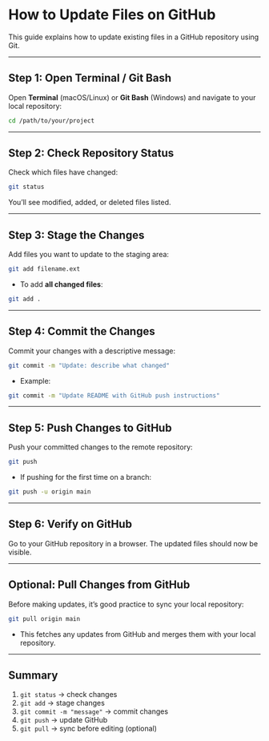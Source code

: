 
# How to Update Files on GitHub

This guide explains how to update existing files in a GitHub repository using Git.

---

## Step 1: Open Terminal / Git Bash

Open **Terminal** (macOS/Linux) or **Git Bash** (Windows) and navigate to your local repository:

```bash
cd /path/to/your/project
```

---

## Step 2: Check Repository Status

Check which files have changed:

```bash
git status
```

You’ll see modified, added, or deleted files listed.

---

## Step 3: Stage the Changes

Add files you want to update to the staging area:

```bash
git add filename.ext
```

- To add **all changed files**:

```bash
git add .
```

---

## Step 4: Commit the Changes

Commit your changes with a descriptive message:

```bash
git commit -m "Update: describe what changed"
```

- Example:

```bash
git commit -m "Update README with GitHub push instructions"
```

---

## Step 5: Push Changes to GitHub

Push your committed changes to the remote repository:

```bash
git push
```

- If pushing for the first time on a branch:

```bash
git push -u origin main
```

---

## Step 6: Verify on GitHub

Go to your GitHub repository in a browser. The updated files should now be visible.

---

## Optional: Pull Changes from GitHub

Before making updates, it’s good practice to sync your local repository:

```bash
git pull origin main
```

- This fetches any updates from GitHub and merges them with your local repository.

---

## Summary

1. `git status` → check changes
2. `git add` → stage changes
3. `git commit -m "message"` → commit changes
4. `git push` → update GitHub
5. `git pull` → sync before editing (optional)
